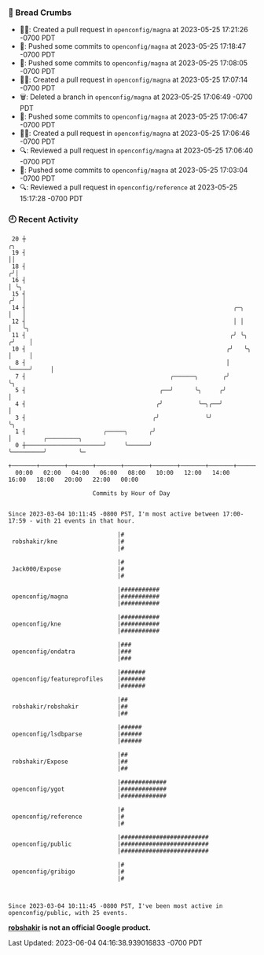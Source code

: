 ### 🍞 Bread Crumbs

 * ✍🏼: Created a pull request in `openconfig/magna` at 2023-05-25 17:21:26 -0700 PDT
 * 🚢: Pushed some commits to `openconfig/magna` at 2023-05-25 17:18:47 -0700 PDT
 * 🚢: Pushed some commits to `openconfig/magna` at 2023-05-25 17:08:05 -0700 PDT
 * ✍🏼: Created a pull request in `openconfig/magna` at 2023-05-25 17:07:14 -0700 PDT
 * 🗑: Deleted a branch in `openconfig/magna` at 2023-05-25 17:06:49 -0700 PDT
 * 🚢: Pushed some commits to `openconfig/magna` at 2023-05-25 17:06:47 -0700 PDT
 * ✍🏼: Created a pull request in `openconfig/magna` at 2023-05-25 17:06:46 -0700 PDT
 * 🔍: Reviewed a pull request in  `openconfig/magna` at 2023-05-25 17:06:40 -0700 PDT
 * 🚢: Pushed some commits to `openconfig/magna` at 2023-05-25 17:03:04 -0700 PDT
 * 🔍: Reviewed a pull request in  `openconfig/reference` at 2023-05-25 15:17:28 -0700 PDT

### 🕘 Recent Activity
```
 20 ┼                                                                        ╭╮
 19 ┤                                                                        ││
 18 ┤                                                                       ╭╯│
 16 ┤                                                                       │ ╰╮
 15 ┤                                                                      ╭╯  │
 14 ┤                                                           ╭─╮        │   │
 12 ┤                                                           │ │        │   ╰╮
 11 ┤                                                          ╭╯ ╰╮      ╭╯    │
 10 ┤                                                         ╭╯   ╰╮     │     │
  8 ┤                                                         │     ╰─────╯     │
  7 ┤                                         ╭──────╮       ╭╯                 ╰╮
  5 ┤                                      ╭──╯      ╰╮     ╭╯                   │
  4 ┤                                     ╭╯          ╰─╮╭──╯                    │
  3 ┤                                    ╭╯             ╰╯                       ╰╮
  1 ┤                      ╭─────╮      ╭╯                                        │         ╭─────────╮
  0 ┼──────────────────────╯     ╰──────╯                                         ╰─────────╯         ╰─
    +───────+───────+───────+───────+───────+───────+───────+───────+───────+───────+───────+───────+────
  00:00   02:00   04:00   06:00   08:00   10:00   12:00   14:00   16:00   18:00   20:00   22:00   00:00   

						Commits by Hour of Day


Since 2023-03-04 10:11:45 -0800 PST, I'm most active between 17:00-17:59 - with 21 events in that hour.

```



```
                               |#
 robshakir/kne                 |#
                               |#

                               |#
 Jack000/Expose                |#
                               |#

                               |###########
 openconfig/magna              |###########
                               |###########

                               |###########
 openconfig/kne                |###########
                               |###########

                               |###
 openconfig/ondatra            |###
                               |###

                               |#######
 openconfig/featureprofiles    |#######
                               |#######

                               |##
 robshakir/robshakir           |##
                               |##

                               |######
 openconfig/lsdbparse          |######
                               |######

                               |##
 robshakir/Expose              |##
                               |##

                               |#############
 openconfig/ygot               |#############
                               |#############

                               |#
 openconfig/reference          |#
                               |#

                               |#########################
 openconfig/public             |#########################
                               |#########################

                               |#
 openconfig/gribigo            |#
                               |#



Since 2023-03-04 10:11:45 -0800 PST, I've been most active in openconfig/public, with 25 events.

```
**[robshakir](mailto:robjs@google.com) is not an official Google product.**  


Last Updated: 2023-06-04 04:16:38.939016833 -0700 PDT
